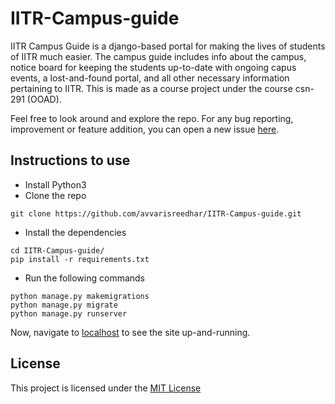 # IITR-Campus-guide
IITR Campus Guide is a django-based portal for making the lives of students of IITR much easier. The campus guide includes info about the campus, notice board for keeping the students up-to-date with ongoing capus events, a lost-and-found portal, and all other necessary information pertaining to IITR. This is made as a course project under the course csn-291 (OOAD).

Feel free to look around and explore the repo. For any bug reporting, improvement or feature addition, you can open a new issue [here](https://github.com/avvarisreedhar/IITR-Campus-guide/issues/new).

## Instructions to use
* Install Python3
* Clone the repo
```
git clone https://github.com/avvarisreedhar/IITR-Campus-guide.git
```
* Install the dependencies
```
cd IITR-Campus-guide/
pip install -r requirements.txt
```
* Run the following commands
```
python manage.py makemigrations
python manage.py migrate
python manage.py runserver
```
Now, navigate to [localhost](http://127.0.0.1:8000/) to see the site up-and-running.

## License
This project is licensed under the [MIT License](https://mit-license.org/)
